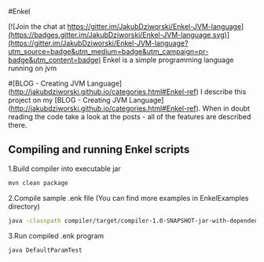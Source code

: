 #Enkel

[![Join the chat at https://gitter.im/JakubDziworski/Enkel-JVM-language](https://badges.gitter.im/JakubDziworski/Enkel-JVM-language.svg)](https://gitter.im/JakubDziworski/Enkel-JVM-language?utm_source=badge&utm_medium=badge&utm_campaign=pr-badge&utm_content=badge)
Enkel is a simple programming language running on jvm

#[BLOG - Creating JVM Language] (http://jakubdziworski.github.io/categories.html#Enkel-ref)
I describe this project on my [BLOG - Creating JVM Language] (http://jakubdziworski.github.io/categories.html#Enkel-ref).
When in doubt reading the code take a look at the posts - all of the features are described there.

## Compiling and running Enkel scripts
1.Build compiler into executable jar

```bash
mvn clean package
```
2.Compile sample .enk file (You can find more examples in EnkelExamples directory)

```bash
java -classpath compiler/target/compiler-1.0-SNAPSHOT-jar-with-dependencies.jar:. com.kubadziworski.compiler.Compiler EnkelExamples/DefaultParamTest.enk
```

3.Run compiled .enk program

```bash
java DefaultParamTest
```
